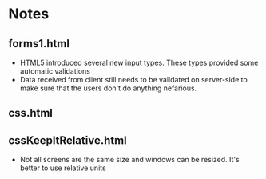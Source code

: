 
# Notes

## forms1.html

- HTML5 introduced several new input types.  These types provided some 
automatic validations
- Data received from client still needs to be validated on server-side to make
sure that the users don't do anything nefarious.


## css.html


## cssKeepItRelative.html

- Not all screens are the same size and windows can be resized.  It's better 
to use relative units